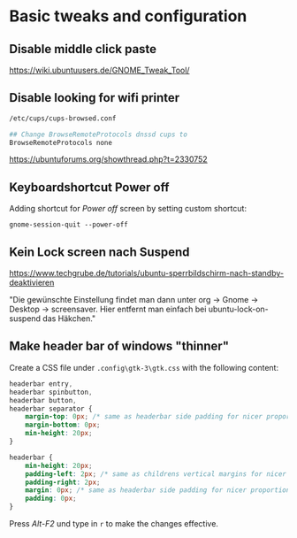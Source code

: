# Basic tweaks and configuration

## Disable middle click paste

https://wiki.ubuntuusers.de/GNOME_Tweak_Tool/

## Disable looking for wifi printer

```bash
/etc/cups/cups-browsed.conf

## Change BrowseRemoteProtocols dnssd cups to
BrowseRemoteProtocols none
```

https://ubuntuforums.org/showthread.php?t=2330752


## Keyboardshortcut Power off

Adding shortcut for *Power off* screen by setting custom shortcut:

```gnome-session-quit --power-off```


## Kein Lock screen nach Suspend

https://www.techgrube.de/tutorials/ubuntu-sperrbildschirm-nach-standby-deaktivieren

"Die gewünschte Einstellung findet man dann unter org -> Gnome -> Desktop -> screensaver. Hier entfernt man einfach bei ubuntu-lock-on-suspend das Häkchen."


## Make header bar of windows "thinner"

Create a CSS file under `.config\gtk-3\gtk.css` with the following content:

```css
headerbar entry,
headerbar spinbutton,
headerbar button,
headerbar separator {
    margin-top: 0px; /* same as headerbar side padding for nicer proportions */
    margin-bottom: 0px;
    min-height: 20px;
}

headerbar {
    min-height: 20px;
    padding-left: 2px; /* same as childrens vertical margins for nicer proportions */
    padding-right: 2px;
    margin: 0px; /* same as headerbar side padding for nicer proportions */
    padding: 0px;
}
```

Press *Alt-F2* und type in `r` to make the changes effective.
